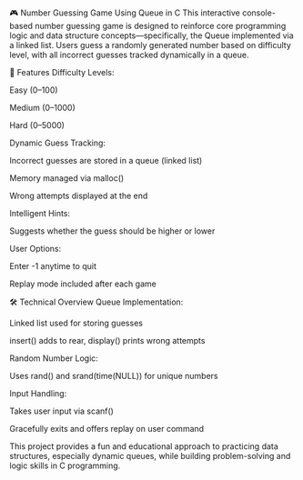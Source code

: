 🎮 Number Guessing Game Using Queue in C
This interactive console-based number guessing game is designed to reinforce core programming logic and data structure concepts—specifically, the Queue implemented via a linked list. Users guess a randomly generated number based on difficulty level, with all incorrect guesses tracked dynamically in a queue.

🚀 Features
Difficulty Levels:

Easy (0–100)

Medium (0–1000)

Hard (0–5000)

Dynamic Guess Tracking:

Incorrect guesses are stored in a queue (linked list)

Memory managed via malloc()

Wrong attempts displayed at the end

Intelligent Hints:

Suggests whether the guess should be higher or lower

User Options:

Enter -1 anytime to quit

Replay mode included after each game

🛠️ Technical Overview
Queue Implementation:

Linked list used for storing guesses

insert() adds to rear, display() prints wrong attempts

Random Number Logic:

Uses rand() and srand(time(NULL)) for unique numbers

Input Handling:

Takes user input via scanf()

Gracefully exits and offers replay on user command

This project provides a fun and educational approach to practicing data structures, especially dynamic queues, while building problem-solving and logic skills in C programming.

